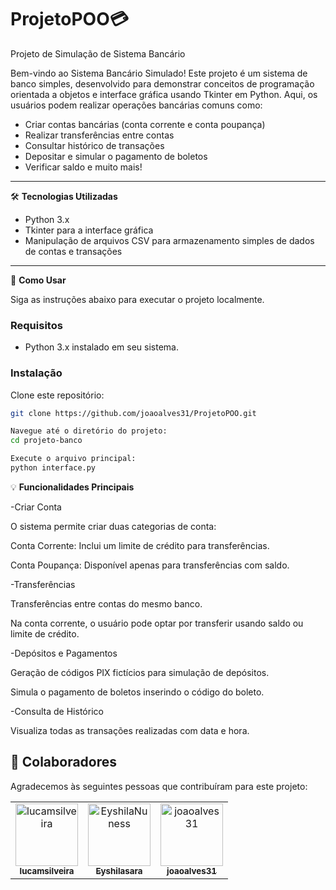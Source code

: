# ProjetoPOO💳

Projeto de Simulação de Sistema Bancário

Bem-vindo ao Sistema Bancário Simulado! Este projeto é um sistema de banco simples, desenvolvido para demonstrar conceitos de programação orientada a objetos e interface gráfica usando Tkinter em Python. Aqui, os usuários podem realizar operações bancárias comuns como:

- Criar contas bancárias (conta corrente e conta poupança)
- Realizar transferências entre contas
- Consultar histórico de transações
- Depositar e simular o pagamento de boletos
- Verificar saldo e muito mais!

---

🛠️ **Tecnologias Utilizadas**

- Python 3.x
- Tkinter para a interface gráfica
- Manipulação de arquivos CSV para armazenamento simples de dados de contas e transações

---

🚀 **Como Usar**

Siga as instruções abaixo para executar o projeto localmente.

### Requisitos

- Python 3.x instalado em seu sistema.

### Instalação

Clone este repositório:

```bash
git clone https://github.com/joaoalves31/ProjetoPOO.git

Navegue até o diretório do projeto:
cd projeto-banco

Execute o arquivo principal:
python interface.py
```

💡 **Funcionalidades Principais**

-Criar Conta

O sistema permite criar duas categorias de conta:

Conta Corrente: Inclui um limite de crédito para transferências.

Conta Poupança: Disponível apenas para transferências com saldo.

-Transferências

Transferências entre contas do mesmo banco.

Na conta corrente, o usuário pode optar por transferir usando saldo ou limite de crédito.

-Depósitos e Pagamentos

Geração de códigos PIX fictícios para simulação de depósitos.

Simula o pagamento de boletos inserindo o código do boleto.

-Consulta de Histórico

Visualiza todas as transações realizadas com data e hora.

## 🤝 Colaboradores

Agradecemos às seguintes pessoas que contribuíram para este projeto:

<table>
  <tr>
    <td align="center">
      <a href="#">
        <img src="https://avatars.githubusercontent.com/u/128437559?v=4" width="100px;" alt="lucamsilveira"/><br>
        <sub>
          <b>lucamsilveira</b>
        </sub>
      </a>
    </td>
    <td align="center">
      <a href="#">
        <img src="https://avatars.githubusercontent.com/u/124742146?u=8af0ecc284e554fadca9059f7b5e766bed03705a&v=4" width="100px;" alt="EyshilaNuness"/><br>
        <sub>
          <b>Eyshilasara</b>
        </sub>
      </a>
    </td>
   <td align="center">
      <a href="#">
        <img src="https://avatars.githubusercontent.com/u/100239569?v=4" width="100px;" alt="joaoalves31"/><br>
        <sub>
          <b>joaoalves31</b>
        </sub>
      </a>
    </td>
    
  </tr>
</table>